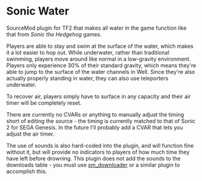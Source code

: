 # Sonic Water
SourceMod plugin for TF2 that makes all water in the game function like that from _Sonic the Hedgehog_ games.

Players are able to stay and swim at the surface of the water, which makes it a lot easier to hop out. While underwater, rather than traditional swimming, players move around like normal in a low-gravity environment. Players only experience 30% of their standard gravity, which means they're able to jump to the surface of the water channels in Well. Since they're also actually properly standing in water, they can also use teleporters underwater.

To recover air, players simply have to surface in any capacity and their air timer will be completely reset. 

There are currently no CVARs or anything to manually adjust the timing short of editing the source - the timing is currently matched to that of Sonic 2 for SEGA Genesis. In the future I'll probably add a CVAR that lets you adjust the air timer.

The use of sounds is also hard-coded into the plugin, and will function fine without it, but will provide no indicators to players of how much time they have left before drowning. This plugin does not add the sounds to the downloads table - you must use [sm_downloader](https://forums.alliedmods.net/showthread.php?p=602270) or a similar plugin to accomplish this.